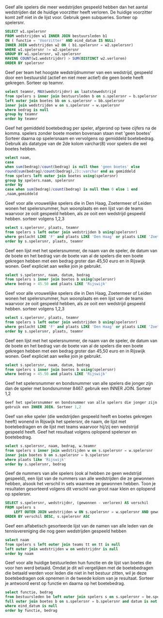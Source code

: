 Geef alle spelers die meer wedstrijden gespeeld hebben dan het aantal wedstrijden dat de huidige voorzitter heeft verloren. De huidige voorzitter komt zelf niet in de lijst voor. Gebruik geen subqueries.
Sorteer op spelersnr.

```sql
SELECT w1.spelersnr
FROM wedstrijden w1 INNER JOIN bestuursleden b1
ON ( functie = 'Voorzitter' AND eind_datum IS NULL)
INNER JOIN wedstrijden w2 ON ( b1.spelersnr = w2.spelersnr)
WHERE w1.spelersnr != w2.spelersnr
GROUP BY w1.spelersnr, w2.spelersnr
HAVING COUNT(w1.wedstrijdnr) > SUM(DISTINCT w2.verloren)
ORDER BY spelersnr
```


Geef per team het hoogste wedstrijdnummer van een wedstrijd, gespeeld door een bestuurslid (actief en niet meer actief) die geen boete heeft gekregen.
Sorteer op teamnr.
```sql
select teamnr, MAX(wedstrijdnr) as laatstewedstrijd
from spelers s inner join bestuursleden b on s.spelersnr = b.spelersnr
left outer join boetes bb on s.spelersnr = bb.spelersnr 
inner join wedstrijden w on s.spelersnr = w.spelersnr
where bedrag is null
group by teamnr
order by teamnr
```


Geef het gemiddeld boetebedrag per speler, afgerond op twee cijfers na de komma. spelers zonder boete moeten bovenaan staan met 'geen boetes'
Sorteer daarna op spelersnaam en vervolgens op gemiddeld boetebedrag.
Gebruik als datatype van de 2de kolom varchar(8) voor spelers die wel boetes hebben.

```sql
select naam,
case 
when sum(bedrag)/count(bedrag) is null then 'geen boetes' else
round(sum(bedrag)/count(bedrag),2)::varchar end as gemiddeld
from spelers left outer join boetes using(spelersnr)
group by spelers.naam, spelersnr
order by 
case when sum(bedrag)/count(bedrag) is null then 0 else 1 end
,naam,gemiddeld
```


Geef voor alle vrouwelijke spelers die in Den Haag, Zoetermeer of Leiden wonen
het spelersnummer, hun woonplaats en een lijst van de teams waarvoor ze ooit gespeeld hebben, als ze ooit een wedstrijd gespeeld hebben. sorteer volgens 1,2,3

```sql
select s.spelersnr, plaats, teamnr
from spelers s left outer join wedstrijden b using(spelersnr) 
where geslacht LIKE 'F' and plaats LIKE 'Den Haag' or plaats LIKE 'Zoetermeer' or plaats LIKE 'Leiden'
order by s.spelersnr, plaats, teamnr
```


Geef een lijst met het spelersnummer, de naam van de speler, de datum van de boete en het bedrag van de boete van al de spelers die een boete gekregen hebben met een bedrag groter dan 45,50 euro en in Rijswijk wonen. Geef expliciet aan welke join je gebruikt.

```sql
select s.spelersnr, naam, datum, bedrag
from spelers s inner join boetes b using(spelersnr)
where bedrag > 45.50 and plaats LIKE 'Rijswijk'
```
Geef voor alle vrouwelijke spelers die in Den Haag, Zoetermeer of Leiden wonen
het spelersnummer, hun woonplaats en een lijst van de teams waarvoor ze ooit gespeeld hebben, als ze ooit een wedstrijd gespeeld hebben. sorteer volgens 1,2,3

```sql
select s.spelersnr, plaats, teamnr
from spelers s left outer join wedstrijden b using(spelersnr) 
where geslacht LIKE 'F' and plaats LIKE 'Den Haag' or plaats LIKE 'Zoetermeer' or plaats LIKE 'Leiden'
order by s.spelersnr, plaats, teamnr
```

Geef een lijst met het spelersnummer, de naam van de speler, de datum van de boete en het bedrag van de boete van al de spelers die een boete gekregen hebben met een bedrag groter dan 45,50 euro en in Rijswijk wonen. Geef expliciet aan welke join je gebruikt.

```sql
select s.spelersnr, naam, datum, bedrag
from spelers s inner join boetes b using(spelersnr)
where bedrag > 45.50 and plaats LIKE 'Rijswijk'
```

Geef het spelersnummer en bondsnummer van alle spelers die jonger zijn dan de speler met bondsnummer 8467.
gebruik een INNER JOIN. Sorteer 1,2

```sql
Geef het spelersnummer en bondsnummer van alle spelers die jonger zijn dan de speler met bondsnummer 8467.
gebruik een INNER JOIN. Sorteer 1,2
```

Geef van elke speler (die wedstrijden gespeeld heeft en boetes gekregen heeft) wonend in Rijswijk het spelersnr, de naam, de lijst met boetebedragen en de lijst met teams waarvoor hij/zij een wedstrijd gespeeld heeft. Geef het resultaat volgens oplopend spelersnr en boetebedrag.

```sql
select s.spelersnr, naam, bedrag, w.teamnr
from spelers s inner join wedstrijden w on s.spelersnr = w.spelersnr
inner join boetes b on s.spelersnr = b.spelersnr
where plaats like 'Rijswijk'
order by s.spelersnr, bedrag
```

Geef de nummers van alle spelers (ook al hebben ze geen wedstrijd gespeeld), een lijst van de nummers van alle wedstrijden die ze gewonnen hebben, alsook het verschil in sets waarmee ze gewonnen hebben.
Toon je resultaten gesorteerd volgens dit verschil van groot naar klein en oplopend op spelersnr.

```sql
SELECT s.spelersnr, wedstrijdnr, (gewonnen - verloren) AS verschil
FROM spelers s
	LEFT OUTER JOIN wedstrijden w ON s.spelersnr = w.spelersnr AND gewonnen > verloren
ORDER BY verschil DESC, s.spelersnr ASC
```

Geef een alfabetisch gesorteerde lijst van de namen van alle leden van de tennisvereniging die nog geen wedstrijden gespeeld hebben

```sql
select naam 
from spelers s left outer join teams tt on tt is null
left outer join wedstrijden w on wedstrijdnr is null 
order by naam
```

Geef voor alle huidige bestuurleden hun functie en de lijst van boetes die voor hen werd betaald.
Omdat je dit wil vergelijken met de boetebedragen die betaald werden voor leden die niet in het bestuur zitten, wil je deze boetebedragen ook opnemen in de tweede kolom van je resultaat. Sorteer je antwoord eerst op functie en daarna op het boetebedrag.

```sql
select functie, bedrag
from bestuursleden be left outer join spelers s on s.spelersnr = be.spelersnr 
full outer join boetes b on s.spelersnr = b.spelersnr and datum is not null 
where eind_datum is null
order by functie, bedrag
```
